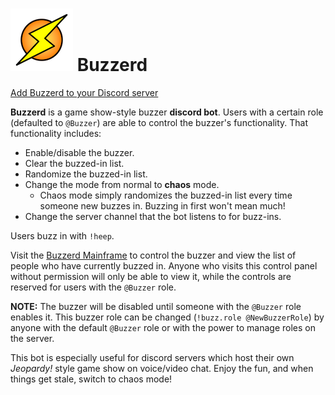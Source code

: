 # ![alt text][logo] Buzzerd

[Add Buzzerd to your Discord server](https://discord.com/api/oauth2/authorize?client_id=793784998930677820&permissions=67128384&redirect_uri=https%3A%2F%2Fbuzzerd.herokuapp.com&scope=bot&redirect_uri=https%3A%2F%2Fbuzzerd.herokuapp.com)

**Buzzerd** is a game show-style buzzer **discord bot**. Users with a certain role (defaulted to `@Buzzer`) are able to control the buzzer's functionality. That functionality includes:
- Enable/disable the buzzer.
- Clear the buzzed-in list.
- Randomize the buzzed-in list.
- Change the mode from normal to **chaos** mode.
  - Chaos mode simply randomizes the buzzed-in list every time someone new buzzes in. Buzzing in first won't mean much!
- Change the server channel that the bot listens to for buzz-ins.

Users buzz in with `!heep`.

Visit the [Buzzerd Mainframe](https://buzzerd.herokuapp.com) to control the buzzer and view the list of people who have currently buzzed in. Anyone who visits this control panel without permission will only be able to view it, while the controls are reserved for users with the `@Buzzer` role.

**NOTE:** The buzzer will be disabled until someone with the `@Buzzer` role enables it. This buzzer role can be changed (`!buzz.role @NewBuzzerRole`) by anyone with the default `@Buzzer` role or with the power to manage roles on the server.

This bot is especially useful for discord servers which host their own _Jeopardy!_ style game show on voice/video chat. Enjoy the fun, and when things get stale, switch to chaos mode!

[logo]: https://github.com/jacknight/buzzer/raw/main/assets/bolt-small.png "Buzzerd Lightning Bolt Logo"
